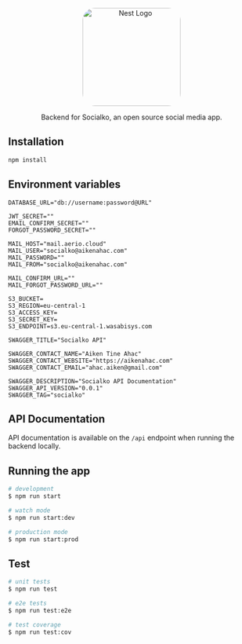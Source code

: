 <p align="center">
  <a href="http://aikenahac.com/" target="_blank"><img src="https://s3.eu-central-1.wasabisys.com/socialko/logo.svg" style="border-radius: 25px" width="200" alt="Nest Logo" /></a>
</p>

<p align="center">Backend for Socialko, an open source social media app.</p>

## Installation

```bash
npm install
```

## Environment variables

```
DATABASE_URL="db://username:password@URL"

JWT_SECRET=""
EMAIL_CONFIRM_SECRET=""
FORGOT_PASSWORD_SECRET=""

MAIL_HOST="mail.aerio.cloud"
MAIL_USER="socialko@aikenahac.com"
MAIL_PASSWORD=""
MAIL_FROM="socialko@aikenahac.com"

MAIL_CONFIRM_URL=""
MAIL_FORGOT_PASSWORD_URL=""

S3_BUCKET=
S3_REGION=eu-central-1
S3_ACCESS_KEY=
S3_SECRET_KEY=
S3_ENDPOINT=s3.eu-central-1.wasabisys.com

SWAGGER_TITLE="Socialko API"

SWAGGER_CONTACT_NAME="Aiken Tine Ahac"
SWAGGER_CONTACT_WEBSITE="https://aikenahac.com"
SWAGGER_CONTACT_EMAIL="ahac.aiken@gmail.com"

SWAGGER_DESCRIPTION="Socialko API Documentation"
SWAGGER_API_VERSION="0.0.1"
SWAGGER_TAG="socialko"
```

## API Documentation

API documentation is available on the `/api` endpoint when running the backend locally.

## Running the app

```bash
# development
$ npm run start

# watch mode
$ npm run start:dev

# production mode
$ npm run start:prod
```

## Test

```bash
# unit tests
$ npm run test

# e2e tests
$ npm run test:e2e

# test coverage
$ npm run test:cov
```
